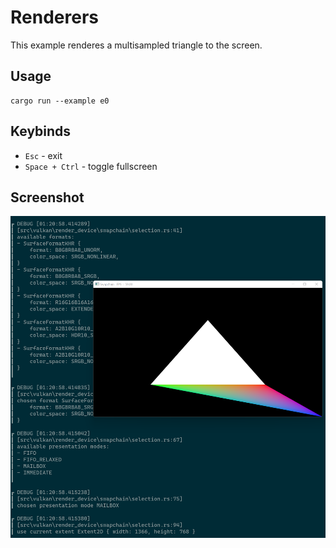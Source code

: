 # Renderers

This example renderes a multisampled triangle to the screen.


## Usage

```
cargo run --example e0
```

## Keybinds

* `Esc` - exit
* `Space + Ctrl` - toggle fullscreen

## Screenshot

![screenshot](./screenshot.PNG)
